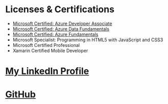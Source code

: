 # Licenses & Certifications
- [Microsoft Certified: Azure Developer Associate](https://learn.microsoft.com/api/credentials/share/en-us/MikeD-8750/706721BE71E1981C?sharingId=9CA6C023000B6A06)
- [Microsoft Certified: Azure Data Fundamentals](https://learn.microsoft.com/api/credentials/share/en-us/MikeD-8750/EC41C2526F574B88?sharingId=9CA6C023000B6A06)
- [Microsoft Certified: Azure Fundamentals](https://learn.microsoft.com/api/credentials/share/en-us/MikeD-8750/5AF88A5518DB1C7C?sharingId=9CA6C023000B6A06)
- Microsoft Specialist: Programming in HTML5 with JavaScript and CSS3
- Microsoft Certified Professional
- Xamarin Certified Mobile Developer

# [My LinkedIn Profile](https://www.linkedin.com/in/mikhail-dumlao-0b651714)

# [GitHub](https://github.com/mikhaild908)